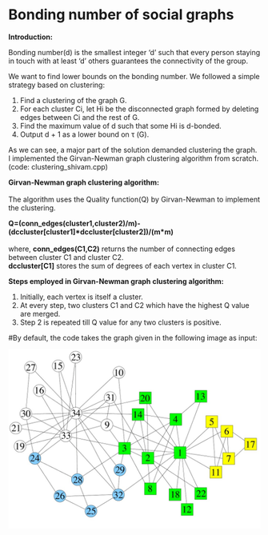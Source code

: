 # Bonding number of social graphs

**Introduction:** <br /> 

Bonding number(d) is the smallest integer ‘d’ such that every person staying in touch with at least ‘d’ others guarantees the connectivity of the group.

We want to find lower bounds on the bonding number. We followed a simple strategy based on clustering:
1. Find a clustering of the graph G.
2. For each cluster Ci, let Hi be the disconnected graph formed by deleting edges between Ci and the rest of G.
3. Find the maximum value of d such that some Hi is d-bonded.
4. Output d + 1 as a lower bound on τ (G).

As we can see, a major part of the solution demanded clustering the graph. 
I implemented the Girvan-Newman graph clustering algorithm from scratch. (code: clustering_shivam.cpp) 

**Girvan-Newman graph clustering algorithm:** <br />      
The algorithm uses the Quality function(Q) by Girvan-Newman to implement the clustering.      

 **Q=(conn_edges(cluster1,cluster2)/m)-(dccluster[cluster1]\*dccluster[cluster2])/(m\*m)**   <br />               
where, **conn_edges(C1,C2)** returns the number of connecting edges between cluster C1 and cluster C2. <br /> **dccluster[C1]** stores the sum of degrees of each vertex in cluster C1.   
      
**Steps employed in Girvan-Newman graph clustering algorithm:**<br />
1) Initially, each vertex is itself a cluster.<br />
2) At every step, two clusters C1 and C2 which have the highest Q value are merged.<br />
3) Step 2 is repeated till Q value for any two clusters is positive.

#By default, the code takes the graph given in the following image as input:

![alt text](https://github.com/shivam2296/Graph-Clustering/blob/master/sample.jpg)
